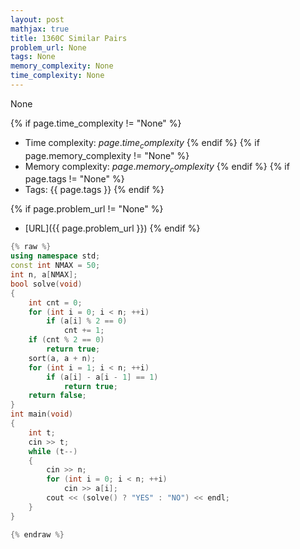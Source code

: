 ```yaml
---
layout: post
mathjax: true
title: 1360C Similar Pairs
problem_url: None
tags: None
memory_complexity: None
time_complexity: None
---
```


None


{% if page.time_complexity != "None" %}
- Time complexity: ${{ page.time_complexity }}$
{% endif %}
{% if page.memory_complexity != "None" %}
- Memory complexity: ${{ page.memory_complexity }}$
{% endif %}
{% if page.tags != "None" %}
- Tags: {{ page.tags }}
{% endif %}

{% if page.problem_url != "None" %}
- [URL]({{ page.problem_url }})
{% endif %}

```cpp
{% raw %}
using namespace std;
const int NMAX = 50;
int n, a[NMAX];
bool solve(void)
{
    int cnt = 0;
    for (int i = 0; i < n; ++i)
        if (a[i] % 2 == 0)
            cnt += 1;
    if (cnt % 2 == 0)
        return true;
    sort(a, a + n);
    for (int i = 1; i < n; ++i)
        if (a[i] - a[i - 1] == 1)
            return true;
    return false;
}
int main(void)
{
    int t;
    cin >> t;
    while (t--)
    {
        cin >> n;
        for (int i = 0; i < n; ++i)
            cin >> a[i];
        cout << (solve() ? "YES" : "NO") << endl;
    }
}

{% endraw %}
```